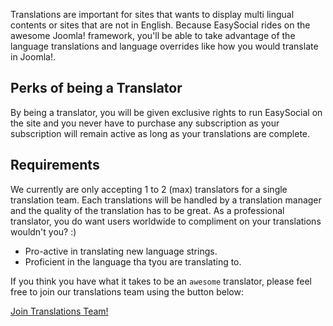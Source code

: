 Translations are important for sites that wants to display multi lingual contents or sites that are not in English. Because EasySocial rides on the awesome Joomla! framework, you'll be able to take advantage of the language translations and language overrides like how you would translate in Joomla!.


## Perks of being a Translator
By being a translator, you will be given exclusive rights to run EasySocial on the site and you never have to purchase any subscription as your subscription will remain active as long as your translations are complete.

## Requirements
We currently are only accepting 1 to 2 (max) translators for a single translation team. Each translations will be handled by a translation manager and the quality of the translation has to be great. As a professional translator, you do want users worldwide to compliment on your translations wouldn't you? :)

* Pro-active in translating new language strings.
* Proficient in the language tha tyou are translating to.

If you think you have what it takes to be an `awesome` translator, please feel free to join our translations team using the button below:

<a href="https://www.transifex.com/projects/p/easysocial/" class="btn btn-success btn-large"><i class="icon-text-width"></i> Join Translations Team!</a>